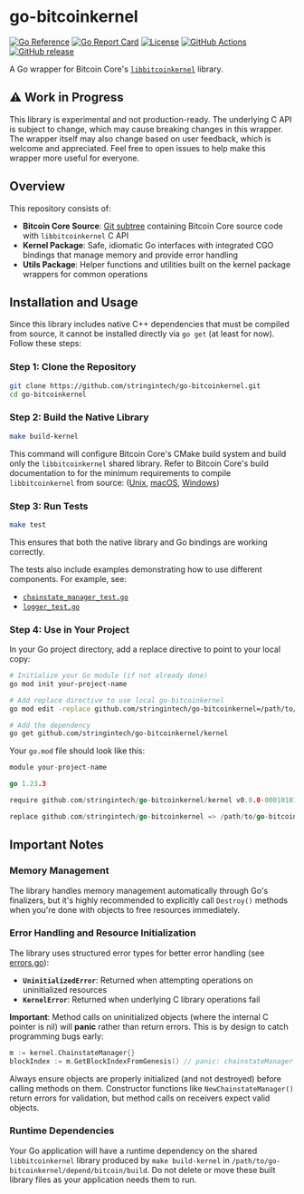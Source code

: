 # go-bitcoinkernel

[![Go Reference](https://pkg.go.dev/badge/github.com/stringintech/go-bitcoinkernel.svg)](https://pkg.go.dev/github.com/stringintech/go-bitcoinkernel@v0.1.0-alpha.1)
[![Go Report Card](https://goreportcard.com/badge/github.com/stringintech/go-bitcoinkernel)](https://goreportcard.com/report/github.com/stringintech/go-bitcoinkernel)
[![License](https://img.shields.io/github/license/stringintech/go-bitcoinkernel)](https://github.com/stringintech/go-bitcoinkernel/blob/main/LICENSE)
[![GitHub Actions](https://github.com/stringintech/go-bitcoinkernel/actions/workflows/ci.yml/badge.svg)](https://github.com/stringintech/go-bitcoinkernel/actions)
[![GitHub release](https://img.shields.io/github/v/release/stringintech/go-bitcoinkernel?include_prereleases)](https://github.com/stringintech/go-bitcoinkernel/releases)

A Go wrapper for Bitcoin Core's [`libbitcoinkernel`](https://github.com/bitcoin/bitcoin/pull/30595) library.

## ⚠️ Work in Progress

This library is experimental and not production-ready. The underlying C API is subject to change, which may cause breaking changes in this wrapper. The wrapper itself may also change based on user feedback, which is welcome and appreciated. Feel free to open issues to help make this wrapper more useful for everyone.

## Overview

This repository consists of:

- **Bitcoin Core Source**: [Git subtree](./depend/bitcoin) containing Bitcoin Core source code with `libbitcoinkernel` C
  API
- **Kernel Package**: Safe, idiomatic Go interfaces with integrated CGO bindings that manage memory and provide error handling
- **Utils Package**: Helper functions and utilities built on the kernel package wrappers for common operations

## Installation and Usage

Since this library includes native C++ dependencies that must be compiled from source, it cannot be installed directly
via `go get` (at least for now). Follow these steps:

### Step 1: Clone the Repository

```bash
git clone https://github.com/stringintech/go-bitcoinkernel.git
cd go-bitcoinkernel
```

### Step 2: Build the Native Library

```bash
make build-kernel
```

This command will configure Bitcoin Core's CMake build system and build only the `libbitcoinkernel` shared library. Refer to Bitcoin Core's build documentation to for the minimum requirements to compile `libbitcoinkernel` from source:
([Unix](./depend/bitcoin/doc/build-unix.md),
[macOS](./depend/bitcoin/doc/build-osx.md),
[Windows](./depend/bitcoin/doc/build-windows.md))

### Step 3: Run Tests

```bash
make test
```

This ensures that both the native library and Go bindings are working correctly.

The tests also include examples demonstrating how to use different components. For example, see:
- [`chainstate_manager_test.go`](./kernel/chainstate_manager_test.go)
- [`logger_test.go`](./utils/logger_test.go)

### Step 4: Use in Your Project

In your Go project directory, add a replace directive to point to your local copy:

```bash
# Initialize your Go module (if not already done)
go mod init your-project-name

# Add replace directive to use local go-bitcoinkernel
go mod edit -replace github.com/stringintech/go-bitcoinkernel=/path/to/go-bitcoinkernel

# Add the dependency
go get github.com/stringintech/go-bitcoinkernel/kernel
```

Your `go.mod` file should look like this:

```go
module your-project-name

go 1.23.3

require github.com/stringintech/go-bitcoinkernel/kernel v0.0.0-00010101000000-000000000000

replace github.com/stringintech/go-bitcoinkernel => /path/to/go-bitcoinkernel
```

## Important Notes

### Memory Management

The library handles memory management automatically through Go's finalizers, but it's highly recommended to explicitly
call `Destroy()` methods when you're done with objects to free resources immediately.

### Error Handling and Resource Initialization

The library uses structured error types for better error handling (see [errors.go](./kernel/errors.go)):

- **`UninitializedError`**: Returned when attempting operations on uninitialized resources
- **`KernelError`**: Returned when underlying C library operations fail

**Important**: Method calls on uninitialized objects (where the internal C pointer is nil) will **panic** rather than return errors. This is by design to catch programming bugs early:

```go
m := kernel.ChainstateManager{}
blockIndex := m.GetBlockIndexFromGenesis() // panic: chainstateManager is not initialized
```

Always ensure objects are properly initialized (and not destroyed) before calling methods on them. Constructor functions like `NewChainstateManager()` return errors for validation, but method calls on receivers expect valid objects.

### Runtime Dependencies

Your Go application will have a runtime dependency on the shared `libbitcoinkernel` library produced by `make build-kernel` in `/path/to/go-bitcoinkernel/depend/bitcoin/build`. Do not delete or move these built library files as your application needs them to run.